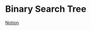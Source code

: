 # Binary Search Tree

[Notion](https://jnaimxiii.notion.site/14-Binary-Search-Tree-5920c243f8dc44ca826fadefbe174a38)
